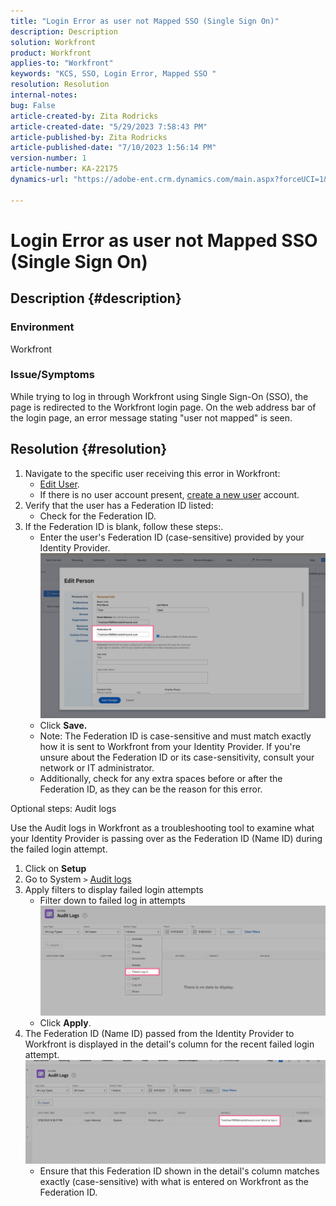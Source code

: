 ```yaml
---
title: "Login Error as user not Mapped SSO (Single Sign On)"
description: Description
solution: Workfront
product: Workfront
applies-to: "Workfront"
keywords: "KCS, SSO, Login Error, Mapped SSO "
resolution: Resolution
internal-notes: 
bug: False
article-created-by: Zita Rodricks
article-created-date: "5/29/2023 7:58:43 PM"
article-published-by: Zita Rodricks
article-published-date: "7/10/2023 1:56:14 PM"
version-number: 1
article-number: KA-22175
dynamics-url: "https://adobe-ent.crm.dynamics.com/main.aspx?forceUCI=1&pagetype=entityrecord&etn=knowledgearticle&id=12f30130-5bfe-ed11-8f6e-6045bd006704"

---
```

# Login Error as user not Mapped SSO (Single Sign On)

## Description {#description}


### Environment

Workfront

### Issue/Symptoms

While trying to log in through Workfront using Single Sign-On (SSO), the page is redirected to the Workfront login page. On the web address bar of the login page, an error message stating "user not mapped" is seen.


## Resolution {#resolution}


1. Navigate to the specific user receiving this error in Workfront:
    - [Edit User](https://experienceleague.adobe.com/docs/workfront/using/administration-and-setup/add-users/create-manage-users/edit-a-users-profile.html?lang=en).
    - If there is no user account present, [create a new user](https://experienceleague.adobe.com/docs/workfront/using/administration-and-setup/add-users/create-manage-users/add-users.html?lang=en) account.
2. Verify that the user has a Federation ID listed:
    - Check for the Federation ID.
3. If the Federation ID is blank, follow these steps:.
    - Enter the user's Federation ID (case-sensitive) provided by your Identity Provider.![](assets/60d91e83-e81c-ee11-8f6e-6045bd006268.png)
    - Click <b>Save.</b>
    - Note: The Federation ID is case-sensitive and must match exactly how it is sent to Workfront from your Identity Provider. If you're unsure about the Federation ID or its case-sensitivity, consult your network or IT administrator.
    - Additionally, check for any extra spaces before or after the Federation ID, as they can be the reason for this error.




Optional steps: Audit logs

Use the Audit logs in Workfront as a troubleshooting tool to examine what your Identity Provider is passing over as the Federation ID (Name ID) during the failed login attempt.

1. Click on <b>Setup</b>
2. Go to System `>`  [Audit logs](https://experienceleague.adobe.com/docs/workfront/using/administration-and-setup/add-users/create-manage-users/audit-logs.html?lang=en)
3. Apply filters to display failed login attempts
    - Filter down to failed log in attempts ![](assets/536bf45b-e81c-ee11-8f6e-6045bd006268.png)
    - Click <b>Apply</b>.
4. The Federation ID (Name ID) passed from the Identity Provider to Workfront is displayed in the detail's column for the recent failed login attempt.![](assets/d6dec0af-e81c-ee11-8f6e-6045bd006268.png)
    - Ensure that this Federation ID shown in the detail's column matches exactly (case-sensitive) with what is entered on Workfront as the Federation ID.

